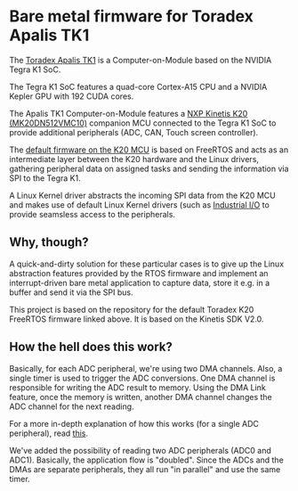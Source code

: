 # Bare metal firmware for Toradex Apalis TK1

The [Toradex Apalis TK1](https://www.toradex.com/computer-on-modules/apalis-arm-family/nvidia-tegra-k1) is a Computer-on-Module based on the NVIDIA Tegra K1 SoC.

The Tegra K1 SoC features a quad-core Cortex-A15 CPU and a NVIDIA Kepler GPU with 192 CUDA cores.

The Apalis TK1 Computer-on-Module features a [NXP Kinetis K20 (MK20DN512VMC10)](https://www.nxp.com/products/processors-and-microcontrollers/arm-based-processors-and-mcus/kinetis-cortex-m-mcus/k-seriesperformancem4/k2x-usb/kinetis-k20-100-mhz-full-speed-usb-mixed-signal-integration-microcontrollers-based-on-arm-cortex-m4-core:K20_100) companion MCU connected to the Tegra K1 SoC to provide additional peripherals (ADC, CAN, Touch screen controller).

The [default firmware on the K20 MCU](http://git.toradex.com/cgit/freertos-toradex.git/log/?h=apalis-tk1-k20-freertos-v9) is based on FreeRTOS and acts as an intermediate layer between the K20 hardware and the Linux drivers, gathering peripheral data on assigned tasks and sending the information via SPI to the Tegra K1.

A Linux Kernel driver abstracts the incoming SPI data from the K20 MCU and makes use of default Linux Kernel drivers (such as [Industrial I/O](https://wiki.analog.com/software/linux/docs/iio/iio) to provide seamsless access to the peripherals.

## Why, though?

A quick-and-dirty solution for these particular cases is to give up the Linux abstraction features provided by the RTOS firmware and implement an interrupt-driven bare metal application to capture data, store it e.g. in a buffer and send it via the SPI bus.

This project is based on the repository for the default Toradex K20 FreeRTOS firmware linked above. It is based on the Kinetis SDK V2.0.

## How the hell does this work?

Basically, for each ADC peripheral, we're using two DMA channels. Also, a single timer is used to trigger the ADC conversions.
One DMA channel is responsible for writing the ADC result to memory. Using the DMA Link feature, once the memory is written, another DMA channel changes the ADC channel for the next reading.

For a more in-depth explanation of how this works (for a single ADC peripheral), read [this](https://community.nxp.com/docs/DOC-335320).

We've added the possibility of reading two ADC peripherals (ADC0 and ADC1). Basically, the application flow is "doubled". Since the ADCs and the DMAs are separate peripherals, they all run "in parallel" and use the same timer.

